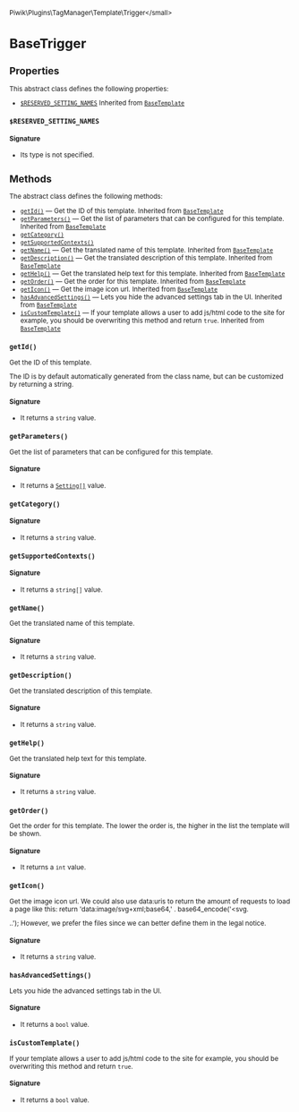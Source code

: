 <small>Piwik\Plugins\TagManager\Template\Trigger\</small>

BaseTrigger
===========

Properties
----------

This abstract class defines the following properties:

- [`$RESERVED_SETTING_NAMES`](#$reserved_setting_names) Inherited from [`BaseTemplate`](../../../../../Piwik/Plugins/TagManager/Template/BaseTemplate.md)

<a name="$reserved_setting_names" id="$reserved_setting_names"></a>
<a name="RESERVED_SETTING_NAMES" id="RESERVED_SETTING_NAMES"></a>
### `$RESERVED_SETTING_NAMES`

#### Signature

- Its type is not specified.


Methods
-------

The abstract class defines the following methods:

- [`getId()`](#getid) &mdash; Get the ID of this template. Inherited from [`BaseTemplate`](../../../../../Piwik/Plugins/TagManager/Template/BaseTemplate.md)
- [`getParameters()`](#getparameters) &mdash; Get the list of parameters that can be configured for this template. Inherited from [`BaseTemplate`](../../../../../Piwik/Plugins/TagManager/Template/BaseTemplate.md)
- [`getCategory()`](#getcategory)
- [`getSupportedContexts()`](#getsupportedcontexts)
- [`getName()`](#getname) &mdash; Get the translated name of this template. Inherited from [`BaseTemplate`](../../../../../Piwik/Plugins/TagManager/Template/BaseTemplate.md)
- [`getDescription()`](#getdescription) &mdash; Get the translated description of this template. Inherited from [`BaseTemplate`](../../../../../Piwik/Plugins/TagManager/Template/BaseTemplate.md)
- [`getHelp()`](#gethelp) &mdash; Get the translated help text for this template. Inherited from [`BaseTemplate`](../../../../../Piwik/Plugins/TagManager/Template/BaseTemplate.md)
- [`getOrder()`](#getorder) &mdash; Get the order for this template. Inherited from [`BaseTemplate`](../../../../../Piwik/Plugins/TagManager/Template/BaseTemplate.md)
- [`getIcon()`](#geticon) &mdash; Get the image icon url. Inherited from [`BaseTemplate`](../../../../../Piwik/Plugins/TagManager/Template/BaseTemplate.md)
- [`hasAdvancedSettings()`](#hasadvancedsettings) &mdash; Lets you hide the advanced settings tab in the UI. Inherited from [`BaseTemplate`](../../../../../Piwik/Plugins/TagManager/Template/BaseTemplate.md)
- [`isCustomTemplate()`](#iscustomtemplate) &mdash; If your template allows a user to add js/html code to the site for example, you should be overwriting this method and return `true`. Inherited from [`BaseTemplate`](../../../../../Piwik/Plugins/TagManager/Template/BaseTemplate.md)

<a name="getid" id="getid"></a>
<a name="getId" id="getId"></a>
### `getId()`

Get the ID of this template.

The ID is by default automatically generated from the class name, but can be customized by returning a string.

#### Signature

- It returns a `string` value.

<a name="getparameters" id="getparameters"></a>
<a name="getParameters" id="getParameters"></a>
### `getParameters()`

Get the list of parameters that can be configured for this template.

#### Signature

- It returns a [`Setting[]`](../../../../../Piwik/Settings/Setting.md) value.

<a name="getcategory" id="getcategory"></a>
<a name="getCategory" id="getCategory"></a>
### `getCategory()`

#### Signature

- It returns a `string` value.

<a name="getsupportedcontexts" id="getsupportedcontexts"></a>
<a name="getSupportedContexts" id="getSupportedContexts"></a>
### `getSupportedContexts()`

#### Signature

- It returns a `string[]` value.

<a name="getname" id="getname"></a>
<a name="getName" id="getName"></a>
### `getName()`

Get the translated name of this template.

#### Signature

- It returns a `string` value.

<a name="getdescription" id="getdescription"></a>
<a name="getDescription" id="getDescription"></a>
### `getDescription()`

Get the translated description of this template.

#### Signature

- It returns a `string` value.

<a name="gethelp" id="gethelp"></a>
<a name="getHelp" id="getHelp"></a>
### `getHelp()`

Get the translated help text for this template.

#### Signature

- It returns a `string` value.

<a name="getorder" id="getorder"></a>
<a name="getOrder" id="getOrder"></a>
### `getOrder()`

Get the order for this template. The lower the order is, the higher in the list the template will be shown.

#### Signature

- It returns a `int` value.

<a name="geticon" id="geticon"></a>
<a name="getIcon" id="getIcon"></a>
### `getIcon()`

Get the image icon url. We could also use data:uris to return the amount of requests to load a page like this:
return 'data:image/svg+xml;base64,' . base64_encode('<svg.

..</svg>');
However, we prefer the files since we can better define them in the legal notice.

#### Signature

- It returns a `string` value.

<a name="hasadvancedsettings" id="hasadvancedsettings"></a>
<a name="hasAdvancedSettings" id="hasAdvancedSettings"></a>
### `hasAdvancedSettings()`

Lets you hide the advanced settings tab in the UI.

#### Signature

- It returns a `bool` value.

<a name="iscustomtemplate" id="iscustomtemplate"></a>
<a name="isCustomTemplate" id="isCustomTemplate"></a>
### `isCustomTemplate()`

If your template allows a user to add js/html code to the site for example, you should be overwriting this
method and return `true`.

#### Signature

- It returns a `bool` value.


